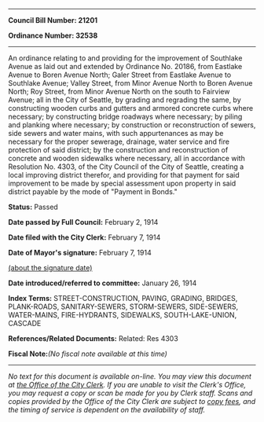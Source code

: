 

********

**Council Bill Number: 21201**
   
**Ordinance Number: 32538**
********

 An ordinance relating to and providing for the improvement of Southlake Avenue as laid out and extended by Ordinance No. 20186, from Eastlake Avenue to Boren Avenue North; Galer Street from Eastlake Avenue to Southlake Avenue; Valley Street, from Minor Avenue North to Boren Avenue North; Roy Street, from Minor Avenue North on the south to Fairview Avenue; all in the City of Seattle, by grading and regrading the same, by constructing wooden curbs and gutters and armored concrete curbs where necessary; by constructing bridge roadways where necessary; by piling and planking where necessary; by construction or reconstruction of sewers, side sewers and water mains, with such appurtenances as may be necessary for the proper sewerage, drainage, water service and fire protection of said district; by the construction and reconstruction of concrete and wooden sidewalks where necessary, all in accordance with Resolution No. 4303, of the City Council of the City of Seattle, creating a local improving district therefor, and providing for that payment for said improvement to be made by special assessment upon property in said district payable by the mode of "Payment in Bonds."

**Status:** Passed
   
**Date passed by Full Council:** February 2, 1914
   
**Date filed with the City Clerk:** February 7, 1914
   
**Date of Mayor's signature:** February 7, 1914
   
[(about the signature date)](/~public/approvaldate.htm)
   
   
   
**Date introduced/referred to committee:** January 26, 1914
   
   
**Index Terms:** STREET-CONSTRUCTION, PAVING, GRADING, BRIDGES, PLANK-ROADS, SANITARY-SEWERS, STORM-SEWERS, SIDE-SEWERS, WATER-MAINS, FIRE-HYDRANTS, SIDEWALKS, SOUTH-LAKE-UNION, CASCADE

**References/Related Documents:** Related: Res 4303

**Fiscal Note:**_(No fiscal note available at this time)_
********

_No text for this document is available on-line. You may view this document at [the Office of the City Clerk](http://www.seattle.gov/leg/clerk/contactUs.htm). If you are unable to visit the Clerk's Office, you may request a copy or scan be made for you by Clerk staff. Scans and copies provided by the Office of the City Clerk are subject to [copy fees](http://clerk.seattle.gov/~public/clerkfees.htm), and the timing of service is dependent on the availability of staff._

